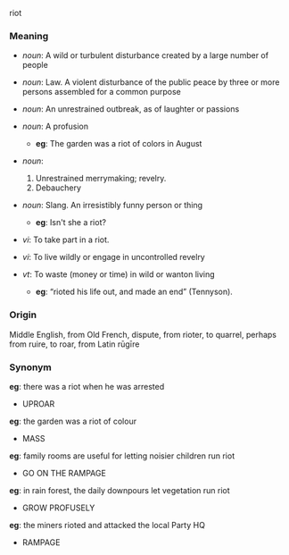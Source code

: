 riot
### Meaning
+ _noun_: A wild or turbulent disturbance created by a large number of people
+ _noun_: Law. A violent disturbance of the public peace by three or more persons assembled for a common purpose
+ _noun_: An unrestrained outbreak, as of laughter or passions
+ _noun_: A profusion
    + __eg__: The garden was a riot of colors in August
+ _noun_:
   1. Unrestrained merrymaking; revelry.
   2. Debauchery
+ _noun_: Slang. An irresistibly funny person or thing
    + __eg__: Isn't she a riot?

+ _vi_: To take part in a riot.
+ _vi_: To live wildly or engage in uncontrolled revelry
+ _vt_: To waste (money or time) in wild or wanton living
    + __eg__: “rioted his life out, and made an end” (Tennyson).

### Origin

Middle English, from Old French, dispute, from rioter, to quarrel, perhaps from ruire, to roar, from Latin rūgīre

### Synonym

__eg__: there was a riot when he was arrested

+ UPROAR

__eg__: the garden was a riot of colour

+ MASS

__eg__: family rooms are useful for letting noisier children run riot

+ GO ON THE RAMPAGE

__eg__: in rain forest, the daily downpours let vegetation run riot

+ GROW PROFUSELY

__eg__: the miners rioted and attacked the local Party HQ

+ RAMPAGE


